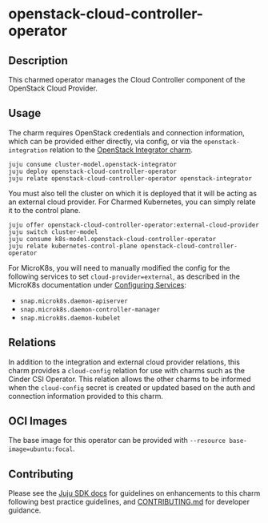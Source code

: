 # openstack-cloud-controller-operator

## Description

This charmed operator manages the Cloud Controller component of the OpenStack
Cloud Provider.

## Usage

The charm requires OpenStack credentials and connection information, which
can be provided either directly, via config, or via the `openstack-integration`
relation to the [OpenStack Integrator charm](https://charmhub.io/openstack-integrator).

```
juju consume cluster-model.openstack-integrator
juju deploy openstack-cloud-controller-operator
juju relate openstack-cloud-controller-operator openstack-integrator
```

You must also tell the cluster on which it is deployed that it will be
acting as an external cloud provider. For Charmed Kubernetes, you can
simply relate it to the control plane.

```
juju offer openstack-cloud-controller-operator:external-cloud-provider
juju switch cluster-model
juju consume k8s-model.openstack-cloud-controller-operator
juju relate kubernetes-control-plane openstack-cloud-controller-operator
```

For MicroK8s, you will need to manually modified the config for the following
services to set `cloud-provider=external`, as described in the MicroK8s
documentation under [Configuring Services](https://microk8s.io/docs/configuring-services):

  * `snap.microk8s.daemon-apiserver`
  * `snap.microk8s.daemon-controller-manager`
  * `snap.microk8s.daemon-kubelet`

## Relations

In addition to the integration and external cloud provider relations, this
charm provides a `cloud-config` relation for use with charms such as the
Cinder CSI Operator. This relation allows the other charms to be informed
when the `cloud-config` secret is created or updated based on the auth and
connection information provided to this charm.

## OCI Images

The base image for this operator can be provided with `--resource base-image=ubuntu:focal`.

## Contributing

Please see the [Juju SDK docs](https://juju.is/docs/sdk) for guidelines
on enhancements to this charm following best practice guidelines, and
[CONTRIBUTING.md](https://github.com/canonical/openstack-cloud-controller-operator/blob/main/CONTRIBUTING.md)
for developer guidance.
